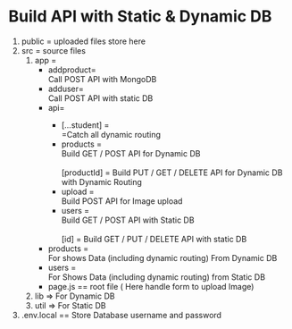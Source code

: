 # Build API with Static & Dynamic DB

<ol>
  <li>public = uploaded files store here</li>
  <li>src = source files <br>

<ol>
<li>app = 
<ul>

<li>addproduct= </li> Call POST API with MongoDB
<li>adduser=</li> Call POST API with static DB

<li>api=</li>
<ul>
  
<li>[...student] = </li> =Catch all dynamic routing <br>
<li>products = </li> Build GET /  POST API for Dynamic DB <br> <br>
[productId] = 
Build PUT / GET / DELETE API for Dynamic DB with Dynamic Routing
<li>upload = </li> Build POST API for Image upload
<li>users = </li> Build GET / POST API with Static DB<br>
<br>[id] = 
Build GET / PUT / DELETE API with static DB
</ul>
<li>products =</li> For shows Data (including dynamic routing) From Dynamic DB
<li>users =</li> For Shows Data (including dynamic routing) from Static DB
<li>
page.js  == root file ( Here handle form to upload Image)
</li>

  
</ul>

</li>


<li>lib => For Dynamic DB</li>
<li>util => For Static DB</li>

  </ol>
  
  </li>

<li>
.env.local == Store Database username and password
</li>
</ol>
